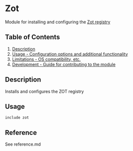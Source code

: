 # Zot

Module for installing and configuring the [Zot registry](https://zotregistry.io)

## Table of Contents

1. [Description](#description)
1. [Usage - Configuration options and additional functionality](#usage)
1. [Limitations - OS compatibility, etc.](#limitations)
1. [Development - Guide for contributing to the module](#development)

## Description

Installs and configures the ZOT registry

## Usage

```puppet
include zot
```

## Reference

See reference.md
